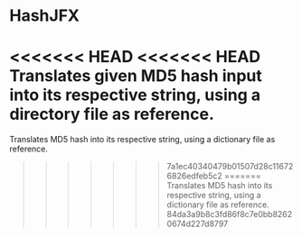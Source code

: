 # HashJFX
<<<<<<< HEAD
<<<<<<< HEAD
Translates given MD5 hash input into its respective string, using a directory file as reference.
=======
Translates MD5 hash into its respective string, using a dictionary file as reference.
>>>>>>> 7a1ec40340479b01507d28c116726826edfeb5c2
=======
Translates MD5 hash into its respective string, using a dictionary file as reference.
>>>>>>> 84da3a9b8c3fd86f8c7e0bb82620674d227d8797
